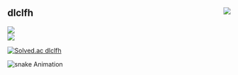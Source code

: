 <div align="">

<a href = "https://www.acmicpc.net/user/dlclfh">
    <img align="right" p-5 src="http://mazandi.herokuapp.com/api?handle=dlclfh&theme=warm">
 </a>


    
## dlclfh
  <a href = "https://dlclfh.notion.site/dlclfh_-3e0a811ebad54cac917c260589321d30">
   <img src="https://img.shields.io/badge/dlclfh'sNotion-white?style=flat&logo=Notion&logoColor=000000">
  </a><br>
  <a href = "https://dlclfh0404.github.io">
      <img src="https://img.shields.io/badge/dlclfh'spage-white?style=flat&logo=github&logoColor=222222">
 </a>
 
 [![Solved.ac dlclfh](http://mazassumnida.wtf/api/mini/generate_badge?boj=dlclfh)](https://solved.ac/dlclfh)
</div> 

![snake Animation](https://github.com/dlclfh0404/dlclfh0404/blob/output/github-contribution-grid-snake.svg)


